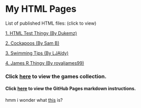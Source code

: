 # My HTML Pages
List of published HTML files: (click to view)

[1. HTML Test Thingy (By Dukemz)](https://dukemz.github.io/HTML-Pages/test-thingy)

[2. Cockapoos (By Sam B)](https://dukemz.github.io/HTML-Pages/Cockapoos)

[3. Swimming Tips (By LJAldy)](https://dukemz.github.io/HTML-Pages/SwimmingTips)

[4. James R Thingy (By royaljames99)](https://dukemz.github.io/HTML-Pages/JamesRTHINGY)

### Click [here](https://dukemz.github.io/HTML-Pages/games) to view the games collection.

#### Click [here](https://dukemz.github.io/HTML-Pages/GitHubPages) to view the GitHub Pages markdown instructions.







hmm i wonder what [this](https://dukemz.github.io/medievalmayhem) is?
